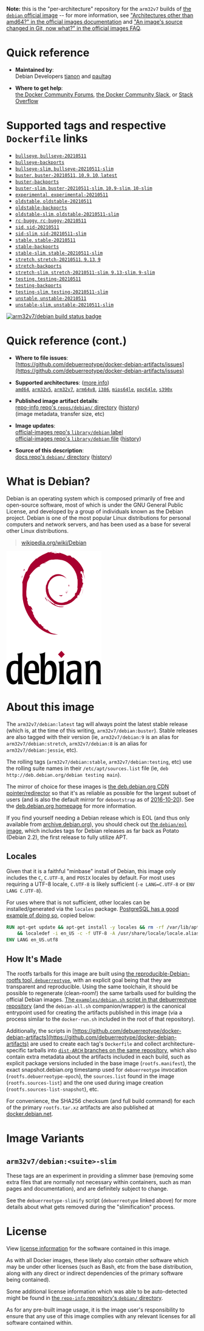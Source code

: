 <!--

********************************************************************************

WARNING:

    DO NOT EDIT "debian/README.md"

    IT IS AUTO-GENERATED

    (from the other files in "debian/" combined with a set of templates)

********************************************************************************

-->

**Note:** this is the "per-architecture" repository for the `arm32v7` builds of [the `debian` official image](https://hub.docker.com/_/debian) -- for more information, see ["Architectures other than amd64?" in the official images documentation](https://github.com/docker-library/official-images#architectures-other-than-amd64) and ["An image's source changed in Git, now what?" in the official images FAQ](https://github.com/docker-library/faq#an-images-source-changed-in-git-now-what).

# Quick reference

-	**Maintained by**:  
	Debian Developers [tianon](https://qa.debian.org/developer.php?login=tianon) and [paultag](https://qa.debian.org/developer.php?login=paultag)

-	**Where to get help**:  
	[the Docker Community Forums](https://forums.docker.com/), [the Docker Community Slack](https://dockr.ly/slack), or [Stack Overflow](https://stackoverflow.com/search?tab=newest&q=docker)

# Supported tags and respective `Dockerfile` links

-	[`bullseye`, `bullseye-20210511`](https://github.com/debuerreotype/docker-debian-artifacts/blob/e21fb37764e17f813668d399d870c98ed84f34ca/bullseye/Dockerfile)
-	[`bullseye-backports`](https://github.com/debuerreotype/docker-debian-artifacts/blob/e21fb37764e17f813668d399d870c98ed84f34ca/bullseye/backports/Dockerfile)
-	[`bullseye-slim`, `bullseye-20210511-slim`](https://github.com/debuerreotype/docker-debian-artifacts/blob/e21fb37764e17f813668d399d870c98ed84f34ca/bullseye/slim/Dockerfile)
-	[`buster`, `buster-20210511`, `10.9`, `10`, `latest`](https://github.com/debuerreotype/docker-debian-artifacts/blob/e21fb37764e17f813668d399d870c98ed84f34ca/buster/Dockerfile)
-	[`buster-backports`](https://github.com/debuerreotype/docker-debian-artifacts/blob/e21fb37764e17f813668d399d870c98ed84f34ca/buster/backports/Dockerfile)
-	[`buster-slim`, `buster-20210511-slim`, `10.9-slim`, `10-slim`](https://github.com/debuerreotype/docker-debian-artifacts/blob/e21fb37764e17f813668d399d870c98ed84f34ca/buster/slim/Dockerfile)
-	[`experimental`, `experimental-20210511`](https://github.com/debuerreotype/docker-debian-artifacts/blob/e21fb37764e17f813668d399d870c98ed84f34ca/experimental/Dockerfile)
-	[`oldstable`, `oldstable-20210511`](https://github.com/debuerreotype/docker-debian-artifacts/blob/e21fb37764e17f813668d399d870c98ed84f34ca/oldstable/Dockerfile)
-	[`oldstable-backports`](https://github.com/debuerreotype/docker-debian-artifacts/blob/e21fb37764e17f813668d399d870c98ed84f34ca/oldstable/backports/Dockerfile)
-	[`oldstable-slim`, `oldstable-20210511-slim`](https://github.com/debuerreotype/docker-debian-artifacts/blob/e21fb37764e17f813668d399d870c98ed84f34ca/oldstable/slim/Dockerfile)
-	[`rc-buggy`, `rc-buggy-20210511`](https://github.com/debuerreotype/docker-debian-artifacts/blob/e21fb37764e17f813668d399d870c98ed84f34ca/rc-buggy/Dockerfile)
-	[`sid`, `sid-20210511`](https://github.com/debuerreotype/docker-debian-artifacts/blob/e21fb37764e17f813668d399d870c98ed84f34ca/sid/Dockerfile)
-	[`sid-slim`, `sid-20210511-slim`](https://github.com/debuerreotype/docker-debian-artifacts/blob/e21fb37764e17f813668d399d870c98ed84f34ca/sid/slim/Dockerfile)
-	[`stable`, `stable-20210511`](https://github.com/debuerreotype/docker-debian-artifacts/blob/e21fb37764e17f813668d399d870c98ed84f34ca/stable/Dockerfile)
-	[`stable-backports`](https://github.com/debuerreotype/docker-debian-artifacts/blob/e21fb37764e17f813668d399d870c98ed84f34ca/stable/backports/Dockerfile)
-	[`stable-slim`, `stable-20210511-slim`](https://github.com/debuerreotype/docker-debian-artifacts/blob/e21fb37764e17f813668d399d870c98ed84f34ca/stable/slim/Dockerfile)
-	[`stretch`, `stretch-20210511`, `9.13`, `9`](https://github.com/debuerreotype/docker-debian-artifacts/blob/e21fb37764e17f813668d399d870c98ed84f34ca/stretch/Dockerfile)
-	[`stretch-backports`](https://github.com/debuerreotype/docker-debian-artifacts/blob/e21fb37764e17f813668d399d870c98ed84f34ca/stretch/backports/Dockerfile)
-	[`stretch-slim`, `stretch-20210511-slim`, `9.13-slim`, `9-slim`](https://github.com/debuerreotype/docker-debian-artifacts/blob/e21fb37764e17f813668d399d870c98ed84f34ca/stretch/slim/Dockerfile)
-	[`testing`, `testing-20210511`](https://github.com/debuerreotype/docker-debian-artifacts/blob/e21fb37764e17f813668d399d870c98ed84f34ca/testing/Dockerfile)
-	[`testing-backports`](https://github.com/debuerreotype/docker-debian-artifacts/blob/e21fb37764e17f813668d399d870c98ed84f34ca/testing/backports/Dockerfile)
-	[`testing-slim`, `testing-20210511-slim`](https://github.com/debuerreotype/docker-debian-artifacts/blob/e21fb37764e17f813668d399d870c98ed84f34ca/testing/slim/Dockerfile)
-	[`unstable`, `unstable-20210511`](https://github.com/debuerreotype/docker-debian-artifacts/blob/e21fb37764e17f813668d399d870c98ed84f34ca/unstable/Dockerfile)
-	[`unstable-slim`, `unstable-20210511-slim`](https://github.com/debuerreotype/docker-debian-artifacts/blob/e21fb37764e17f813668d399d870c98ed84f34ca/unstable/slim/Dockerfile)

[![arm32v7/debian build status badge](https://img.shields.io/jenkins/s/https/doi-janky.infosiftr.net/job/multiarch/job/arm32v7/job/debian.svg?label=arm32v7/debian%20%20build%20job)](https://doi-janky.infosiftr.net/job/multiarch/job/arm32v7/job/debian/)

# Quick reference (cont.)

-	**Where to file issues**:  
	[https://github.com/debuerreotype/docker-debian-artifacts/issues](https://github.com/debuerreotype/docker-debian-artifacts/issues)

-	**Supported architectures**: ([more info](https://github.com/docker-library/official-images#architectures-other-than-amd64))  
	[`amd64`](https://hub.docker.com/r/amd64/debian/), [`arm32v5`](https://hub.docker.com/r/arm32v5/debian/), [`arm32v7`](https://hub.docker.com/r/arm32v7/debian/), [`arm64v8`](https://hub.docker.com/r/arm64v8/debian/), [`i386`](https://hub.docker.com/r/i386/debian/), [`mips64le`](https://hub.docker.com/r/mips64le/debian/), [`ppc64le`](https://hub.docker.com/r/ppc64le/debian/), [`s390x`](https://hub.docker.com/r/s390x/debian/)

-	**Published image artifact details**:  
	[repo-info repo's `repos/debian/` directory](https://github.com/docker-library/repo-info/blob/master/repos/debian) ([history](https://github.com/docker-library/repo-info/commits/master/repos/debian))  
	(image metadata, transfer size, etc)

-	**Image updates**:  
	[official-images repo's `library/debian` label](https://github.com/docker-library/official-images/issues?q=label%3Alibrary%2Fdebian)  
	[official-images repo's `library/debian` file](https://github.com/docker-library/official-images/blob/master/library/debian) ([history](https://github.com/docker-library/official-images/commits/master/library/debian))

-	**Source of this description**:  
	[docs repo's `debian/` directory](https://github.com/docker-library/docs/tree/master/debian) ([history](https://github.com/docker-library/docs/commits/master/debian))

# What is Debian?

Debian is an operating system which is composed primarily of free and open-source software, most of which is under the GNU General Public License, and developed by a group of individuals known as the Debian project. Debian is one of the most popular Linux distributions for personal computers and network servers, and has been used as a base for several other Linux distributions.

> [wikipedia.org/wiki/Debian](https://en.wikipedia.org/wiki/Debian)

![logo](https://raw.githubusercontent.com/docker-library/docs/b449be7df57e9ed9086bb5821bfb5d6cdc5d67a4/debian/logo.png)

# About this image

The `arm32v7/debian:latest` tag will always point the latest stable release (which is, at the time of this writing, `arm32v7/debian:buster`). Stable releases are also tagged with their version (ie, `arm32v7/debian:9` is an alias for `arm32v7/debian:stretch`, `arm32v7/debian:8` is an alias for `arm32v7/debian:jessie`, etc).

The rolling tags (`arm32v7/debian:stable`, `arm32v7/debian:testing`, etc) use the rolling suite names in their `/etc/apt/sources.list` file (ie, `deb http://deb.debian.org/debian testing main`).

The mirror of choice for these images is [the deb.debian.org CDN pointer/redirector](https://deb.debian.org) so that it's as reliable as possible for the largest subset of users (and is also the default mirror for `debootstrap` as of [2016-10-20](https://anonscm.debian.org/cgit/d-i/debootstrap.git/commit/?id=9e8bc60ad1ccf3a25ce7890526b70059f3e770de)). See the [deb.debian.org homepage](https://deb.debian.org) for more information.

If you find yourself needing a Debian release which is EOL (and thus only available from [archive.debian.org](http://archive.debian.org)), you should check out [the `debian/eol` image](https://hub.docker.com/r/debian/eol/), which includes tags for Debian releases as far back as Potato (Debian 2.2), the first release to fully utilize APT.

## Locales

Given that it is a faithful "minbase" install of Debian, this image only includes the `C`, `C.UTF-8`, and `POSIX` locales by default. For most uses requiring a UTF-8 locale, `C.UTF-8` is likely sufficient (`-e LANG=C.UTF-8` or `ENV LANG C.UTF-8`).

For uses where that is not sufficient, other locales can be installed/generated via the `locales` package. [PostgreSQL has a good example of doing so](https://github.com/docker-library/postgres/blob/69bc540ecfffecce72d49fa7e4a46680350037f9/9.6/Dockerfile#L21-L24), copied below:

```dockerfile
RUN apt-get update && apt-get install -y locales && rm -rf /var/lib/apt/lists/* \
	&& localedef -i en_US -c -f UTF-8 -A /usr/share/locale/locale.alias en_US.UTF-8
ENV LANG en_US.utf8
```

## How It's Made

The rootfs tarballs for this image are built using [the reproducible-Debian-rootfs tool, `debuerreotype`](https://github.com/debuerreotype/debuerreotype), with an explicit goal being that they are transparent and reproducible. Using the same toolchain, it should be possible to regenerate (clean-room!) the same tarballs used for building the official Debian images. [The `examples/debian.sh` script in that debuerreotype repository](https://github.com/debuerreotype/debuerreotype/blob/master/examples/debian.sh) (and the `debian-all.sh` companion/wrapper) is the canonical entrypoint used for creating the artifacts published in this image (via a process similar to the `docker-run.sh` included in the root of that repository).

Additionally, the scripts in [https://github.com/debuerreotype/docker-debian-artifacts](https://github.com/debuerreotype/docker-debian-artifacts) are used to create each tag's `Dockerfile` and collect architecture-specific tarballs into [`dist-ARCH` branches on the same repository](https://github.com/debuerreotype/docker-debian-artifacts/branches), which also contain extra metadata about the artifacts included in each build, such as explicit package versions included in the base image (`rootfs.manifest`), the exact snapshot.debian.org timestamp used for `debuerreotype` invocation (`rootfs.debuerreotype-epoch`), the `sources.list` found in the image (`rootfs.sources-list`) and the one used during image creation (`rootfs.sources-list-snapshot`), etc.

For convenience, the SHA256 checksum (and full build command) for each of the primary `rootfs.tar.xz` artifacts are also published at [docker.debian.net](https://docker.debian.net/).

# Image Variants

## `arm32v7/debian:<suite>-slim`

These tags are an experiment in providing a slimmer base (removing some extra files that are normally not necessary within containers, such as man pages and documentation), and are definitely subject to change.

See the `debuerreotype-slimify` script (`debuerreotype` linked above) for more details about what gets removed during the "slimification" process.

# License

View [license information](https://www.debian.org/social_contract#guidelines) for the software contained in this image.

As with all Docker images, these likely also contain other software which may be under other licenses (such as Bash, etc from the base distribution, along with any direct or indirect dependencies of the primary software being contained).

Some additional license information which was able to be auto-detected might be found in [the `repo-info` repository's `debian/` directory](https://github.com/docker-library/repo-info/tree/master/repos/debian).

As for any pre-built image usage, it is the image user's responsibility to ensure that any use of this image complies with any relevant licenses for all software contained within.
